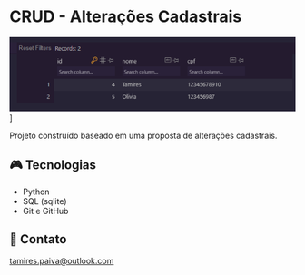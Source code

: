 # CRUD - Alterações Cadastrais

![preview](./.github/preview.png)]


Projeto construído baseado em uma proposta de alterações cadastrais.

## 🎮 Tecnologias 

- Python
- SQL (sqlite)
- Git e GitHub

## 📱 Contato

tamires.paiva@outlook.com

